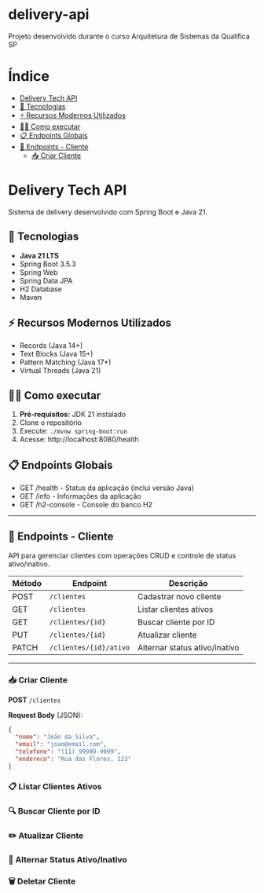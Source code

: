 # delivery-api
Projeto desenvolvido durante o curso Arquitetura de Sistemas da Qualifica SP

# Índice

- [Delivery Tech API](#delivery-tech-api)
- [🚀 Tecnologias](#-tecnologias)
- [⚡ Recursos Modernos Utilizados](#-recursos-modernos-utilizados)
- [🏃‍♂️ Como executar](#-como-executar)
- [📋 Endpoints Globais](#-endpoints-globais)
- [📂 Endpoints - Cliente](#-endpoints---cliente)
    - [📥 Criar Cliente](#-criar-cliente)

# Delivery Tech API

Sistema de delivery desenvolvido com Spring Boot e Java 21.

## 🚀 Tecnologias
- **Java 21 LTS**
- Spring Boot 3.5.3
- Spring Web
- Spring Data JPA
- H2 Database
- Maven

## ⚡ Recursos Modernos Utilizados
- Records (Java 14+)
- Text Blocks (Java 15+)
- Pattern Matching (Java 17+)
- Virtual Threads (Java 21)

## 🏃‍♂️ Como executar
1. **Pré-requisitos:** JDK 21 instalado
2. Clone o repositório
3. Execute: `./mvnw spring-boot:run`
4. Acesse: http://localhost:8080/health

## 📋 Endpoints Globais
- GET /health - Status da aplicação (inclui versão Java)
- GET /info - Informações da aplicação
- GET /h2-console - Console do banco H2

---

## 📂 Endpoints - Cliente

API para gerenciar clientes com operações CRUD e controle de status ativo/inativo.

| Método  | Endpoint               | Descrição                         |
|---------|------------------------|---------------------------------|
| POST    | `/clientes`            | Cadastrar novo cliente           |
| GET     | `/clientes`            | Listar clientes ativos           |
| GET     | `/clientes/{id}`       | Buscar cliente por ID            |
| PUT     | `/clientes/{id}`       | Atualizar cliente                |
| PATCH   | `/clientes/{id}/ativo` | Alternar status ativo/inativo   |
---

### 📥 Criar Cliente

**POST** `/clientes`

**Request Body** (JSON):

```json
{
  "nome": "João da Silva",
  "email": "joao@email.com",
  "telefone": "(11) 99999-9999",
  "endereco": "Rua das Flores, 123"
}

```
### 📋 Listar Clientes Ativos

### 🔍 Buscar Cliente por ID

### ✏️ Atualizar Cliente

### 🔄 Alternar Status Ativo/Inativo

### 🗑️ Deletar Cliente

